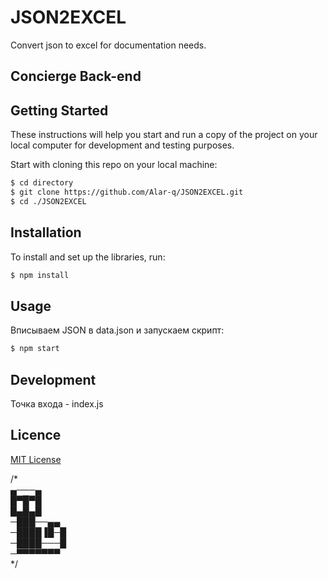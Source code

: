 # JSON2EXCEL
Convert json to excel for documentation needs.

## Concierge Back-end

## Getting Started
These instructions will help you start and run 
a copy of the project on your local computer 
for development and testing purposes.

Start with cloning this repo on your local machine:

```sh
$ cd directory
$ git clone https://github.com/Alar-q/JSON2EXCEL.git
$ cd ./JSON2EXCEL
```

## Installation

To install and set up the libraries, run:
```sh    
$ npm install
```

## Usage
Вписываем JSON в data.json и запускаем скрипт:
```sh
$ npm start
```

## Development
Точка входа - index.js

## Licence
[MIT License](https://github.com/Alar-q/JSON2EXCEL/blob/main/LICENSE)

/*  
▄───▄  
█▀█▀█  
█▄█▄█  
─███──▄▄  
─████▐█─█  
─████───█  
─▀▀▀▀▀▀▀  
*/  
